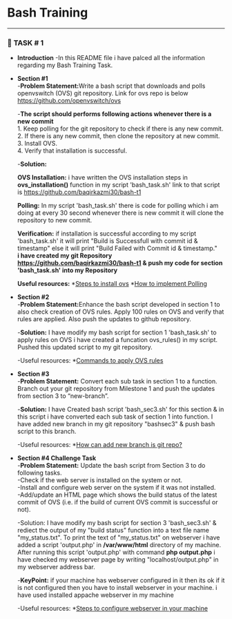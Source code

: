 # Bash Training

****

### :diamond_shape_with_a_dot_inside: <a name="Bash Training">TASK # 1</a>



* <b>Introduction</b>
   -In this README file i have palced all the information regarding my Bash Training Task. 
   
* <b>Section #1</b>  
    -<b>Problem Statement:</b>Write a bash script that downloads and polls openvswitch (OVS) git repository. Link for ovs repo is below    
     https://github.com/openvswitch/ovs
     
    -<b>The script should performs following actions whenever there is a new commit</b>  
       1. 	Keep polling for the git repository to check if there is any new commit.  
       2. 	If there is any new commit, then clone the repository at new commit.  
       3.	  Install OVS.  
       4.	  Verify that installation is successful.  
       
    -<b>Solution:</b>
    
    <b>OVS Installation:</b> i have written the OVS installation steps in **ovs_installation()** function in my script 'bash_task.sh' link to that script is https://github.com/baqirkazmi30/bash-t1  
     
    <b>Polling:</b> In my script 'bash_task.sh' there is code for polling which i am doing at every 30 second whenever there is new commit it will clone the repository to new commit. 
     
    <b>Verification:</b> if installation is successful according to my script 'bash_task.sh' it will print "Build is Successfull with commit id & timestamp" else it will print "Build Failed with Commit id & timestamp."  
    **i have created my git Repository https://github.com/baqirkazmi30/bash-t1 & push my code for section  'bash_task.sh' into my Repository**    
    
    <b>Useful resources:</b>
       *[Steps to install ovs](https://gist.github.com/olegslavkin/af989e7a850eb67fa779)
       *[How to implement Polling ](https://askubuntu.com/questions/957650/bash-script-for-timer)

* <b>Section #2</b>  
    -<b>Problem Statement:</b>Enhance the bash script developed in section 1 to also check creation of OVS rules. Apply 100 rules on OVS and verify that rules are applied. Also push the updates to github repository.  
    
    -<b>Solution:</b> I have modify my bash script for section 1 'bash_task.sh' to apply rules on OVS i have created a funcation ovs_rules() in my script.
      Pushed this updated script to my git repository.      
    
    -Useful resources:
       *[Commands to apply OVS rules](http://docs.openvswitch.org/en/latest/faq/configuration/)
       
* <b>Section #3</b>  
    -<b>Problem Statement:</b> Convert each sub task in section 1 to a function. Branch out your git repository from Milestone 1 and push the updates from section 3 to “new-branch”. 
    
    -<b>Solution:</b> I have Created bash script 'bash_sec3.sh' for this section & in this script i have converted each sub task of section 1 into function. I have added new branch in my git repository "bashsec3" & push bash script to this branch.
    
    -Useful resources:
       *[How can add new branch is git repo?](https://git-scm.com/book/en/v2/Git-Branching-Basic-Branching-and-Merging)

* <b>Section #4 Challenge Task</b>  
         -<b>Problem Statement:</b> Update the bash script from Section 3 to do following tasks.  
         -Check if the web server is installed on the system or not.  
         -Install and configure web server on the system if it was not installed.    
         -Add/update an HTML page which shows the build status of the latest commit of OVS (i.e. if the build of current OVS commit is successful or not).   
  
    -</b>Solution:</b> I have modify my bash script for section 3 'bash_sec3.sh' & rediect the output of my "build status" function into a text file name "my_status.txt". To print the text of "my_status.txt" on webserver i have added a script 'output.php' in **/var/www/html** directory of my machine.
     After running this script 'output.php' with command **php output.php** i have checked my webserver page by writing "localhost/output.php" in my webserver address bar.       
     
    -<b>KeyPoint:</b> if your machine has webserver configured in it then its ok if it is not configured then you have to install webserver in your machine.
     i have used installed appache webserver in my machine
      
    -Useful resources:
       *[Steps to configure webserver in your machine](https://www.digitalocean.com/community/tutorials/how-to-install-the-apache-web-server-on-ubuntu-16-04)



          
